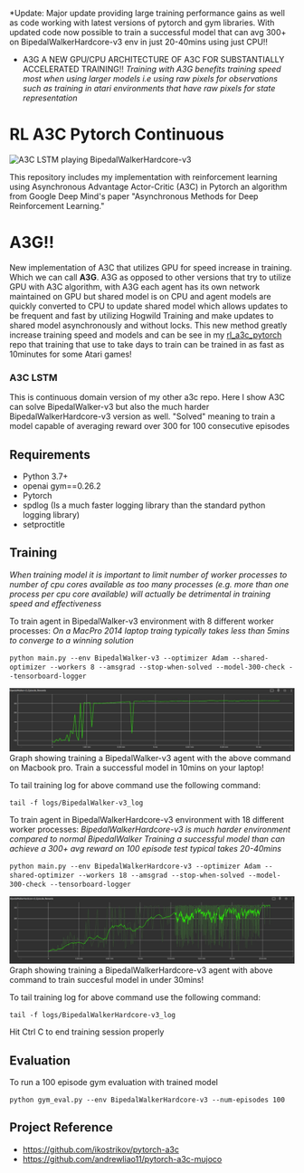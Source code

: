 *Update: Major update providing large training performance gains as well as code working with latest versions of pytorch and gym libraries. With updated code now possible to train a successful model that can avg 300+ on BipedalWalkerHardcore-v3 env in just 20-40mins using just CPU!!

* A3G A NEW GPU/CPU ARCHITECTURE OF A3C FOR SUBSTANTIALLY ACCELERATED TRAINING!!
*Training with A3G benefits training speed most when using larger models i.e using raw pixels for observations such as training in atari environments that have raw pixels for state representation*

# RL A3C Pytorch Continuous

![A3C LSTM playing BipedalWalkerHardcore-v3](https://github.com/dgriff777/a3c_continuous/blob/master/demo/BPHC.gif)

This repository includes my implementation with reinforcement learning using Asynchronous Advantage Actor-Critic (A3C) in Pytorch an algorithm from Google Deep Mind's paper "Asynchronous Methods for Deep Reinforcement Learning."

# A3G!!
New implementation of A3C that utilizes GPU for speed increase in training. Which we can call **A3G**. A3G as opposed to other versions that try to utilize GPU with A3C algorithm, with A3G each agent has its own network maintained on GPU but shared model is on CPU and agent models are quickly converted to CPU to update shared model which allows updates to be frequent and fast by utilizing Hogwild Training and make updates to shared model asynchronously and without locks. This new method greatly increase training speed and models and can be see in my [rl_a3c_pytorch][55] repo that training that use to take days to train can be trained in as fast as 10minutes for some Atari games!

[55]: https://github.com/dgriff777/rl_a3c_pytorch

### A3C LSTM

This is continuous domain version of my other a3c repo. Here I show A3C can solve BipedalWalker-v3 but also the much harder BipedalWalkerHardcore-v3 version as well. "Solved" meaning to train a model capable of averaging reward over 300 for 100 consecutive episodes

## Requirements

- Python 3.7+
- openai gym==0.26.2
- Pytorch
- spdlog (Is a much faster logging library than the standard python logging library)
- setproctitle

## Training
*When training model it is important to limit number of worker processes to number of cpu cores available as too many processes (e.g. more than one process per cpu core available) will actually be detrimental in training speed and effectiveness*

To train agent in BipedalWalker-v3 environment with 8 different worker processes:
*On a MacPro 2014 laptop traing typically takes less than 5mins to converge to a winning solution*

```
python main.py --env BipedalWalker-v3 --optimizer Adam --shared-optimizer --workers 8 --amsgrad --stop-when-solved --model-300-check --tensorboard-logger
```

![Graph of training run for BipedalWalker-v3](https://github.com/dgriff777/a3c_continuous/blob/master/demo/BW3_Rewards_graph.jpg)
Graph showing training a BipedalWalker-v3 agent with the above command on Macbook pro. Train a successful model in 10mins on your laptop!

To tail training log for above command use the following command:
```
tail -f logs/BipedalWalker-v3_log
```
 
To train agent in BipedalWalkerHardcore-v3 environment with 18 different worker processes:
*BipedalWalkerHardcore-v3 is much harder environment compared to normal BipedalWalker*
*Training a successful model than can achieve a 300+ avg reward on 100 episode test typical takes 20-40mins*

```
python main.py --env BipedalWalkerHardcore-v3 --optimizer Adam --shared-optimizer --workers 18 --amsgrad --stop-when-solved --model-300-check --tensorboard-logger
```

![Graph of training run for BipedalWalkerHardcore-v3](https://github.com/dgriff777/a3c_continuous/blob/master/demo/BWH3_Rewards_graph.jpg)
Graph showing training a BipedalWalkerHardcore-v3 agent with above command to train succesful model in under 30mins!


To tail training log for above command use the following command:
```
tail -f logs/BipedalWalkerHardcore-v3_log
```

Hit Ctrl C to end training session properly

## Evaluation
To run a 100 episode gym evaluation with trained model
```
python gym_eval.py --env BipedalWalkerHardcore-v3 --num-episodes 100
```

## Project Reference

- https://github.com/ikostrikov/pytorch-a3c
- https://github.com/andrewliao11/pytorch-a3c-mujoco

